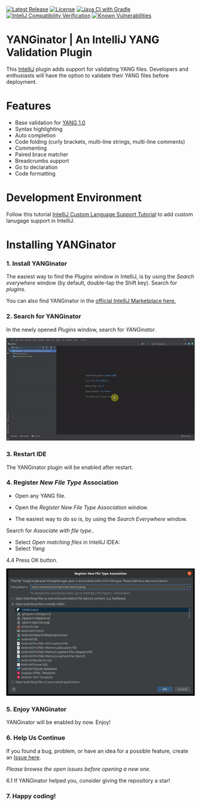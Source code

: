 [![Latest Release](https://img.shields.io/github/v/release/PANTHEONtech/YANGinator)](https://plugins.jetbrains.com/plugin/17935-yanginator)
[![License](https://img.shields.io/github/license/PANTHEONtech/YANGinator)](https://github.com/PANTHEONtech/YANGinator/blob/master/LICENSE)
[![Java CI with Gradle](https://github.com/PANTHEONtech/YANGinator/actions/workflows/gradle.yml/badge.svg)](https://github.com/PANTHEONtech/YANGinator/actions/workflows/gradle.yml)
[![InteliJ Compatibility Verification](https://github.com/PANTHEONtech/YANGinator/actions/workflows/compatibility.yml/badge.svg?event=schedule)](https://github.com/PANTHEONtech/YANGinator/blob/master/compatible.version)
[![Known Vulnerabilities](https://snyk.io/test/github/PANTHEONtech/YANGinator/badge.svg)](https://snyk.io/test/github/PANTHEONtech/YANGinator)


YANGinator | An IntelliJ YANG Validation Plugin
=============

This [IntelliJ](https://www.jetbrains.com/idea/) plugin adds support for validating YANG files. Developers and enthusiasts will have the option to validate their YANG files before deployment.

# Features

- Base validation for [YANG 1.0](https://datatracker.ietf.org/doc/html/rfc6020)
- Syntax highlighting 
- Auto completion
- Code folding (curly brackets, multi-line strings, multi-line comments)
- Commenting
- Paired brace matcher
- Breadcrumbs support
- Go to declaration
- Code formatting

# Development Environment

Follow this tutorial [IntelliJ Custom Language Support Tutorial](https://plugins.jetbrains.com/docs/intellij/custom-language-support-tutorial.html) to add custom lanugage support in IntelliJ.

# Installing YANGinator

### 1. Install YANGinator

The easiest way to find the *Plugins* window in IntelliJ, is by using the *Search everywhere* window (by default, double-tap the Shift key). Search for *plugins*.

You can also find YANGinator in the [official IntelliJ Marketplace here.](https://plugins.jetbrains.com/plugin/17935-yanginator)

### 2. Search for YANGinator

In the newly opened *Plugins* window, search for *YANGinator*.

![Install Plugin IntelliJ](docs/images/installation/install_plugin.gif)

### 3. Restart IDE

The YANGinator plugin will be enabled after restart.

### 4. Register *New File Type* Association

- Open any YANG file.

- Open the *Register New File Type Association* window.

- The easiest way to do so is, by using the *Search Everywhere* window.

Search for *Associate with file type..*

- Select *Open matching files* in IntelliJ IDEA:
- Select *Yang*

4.4 Press OK button.

![install plugin from disk.png](docs/images/installation/tutorial_new_file_type_association.png)

### 5. Enjoy YANGinator

YANGinator will be enabled by now. Enjoy!

### 6. Help Us Continue

If you found a bug, problem, or have an idea for a possible feature, create an [Issue here](https://github.com/PANTHEONtech/YANGinator/issues).

*Please browse the open issues before opening a new one.*

6.1 If YANGinator helped you, consider giving the repository a star!

### 7. Happy coding!
